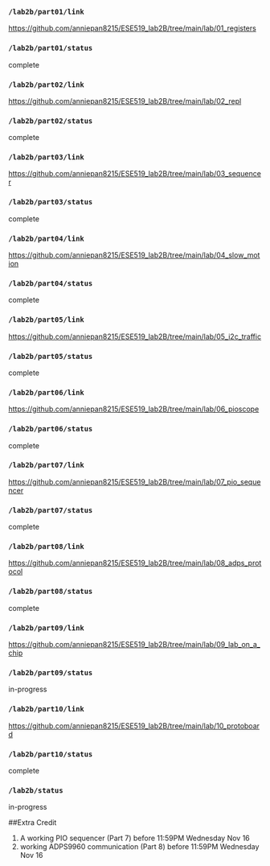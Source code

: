 ### `/lab2b/part01/link`
https://github.com/anniepan8215/ESE519_lab2B/tree/main/lab/01_registers
### `/lab2b/part01/status`
complete
### `/lab2b/part02/link`
https://github.com/anniepan8215/ESE519_lab2B/tree/main/lab/02_repl
### `/lab2b/part02/status`
complete
### `/lab2b/part03/link`
https://github.com/anniepan8215/ESE519_lab2B/tree/main/lab/03_sequencer
### `/lab2b/part03/status`
complete
### `/lab2b/part04/link`
https://github.com/anniepan8215/ESE519_lab2B/tree/main/lab/04_slow_motion
### `/lab2b/part04/status`
complete
### `/lab2b/part05/link`
https://github.com/anniepan8215/ESE519_lab2B/tree/main/lab/05_i2c_traffic
### `/lab2b/part05/status`
complete
### `/lab2b/part06/link`
https://github.com/anniepan8215/ESE519_lab2B/tree/main/lab/06_pioscope
### `/lab2b/part06/status`
complete
### `/lab2b/part07/link`
https://github.com/anniepan8215/ESE519_lab2B/tree/main/lab/07_pio_sequencer
### `/lab2b/part07/status`
complete
### `/lab2b/part08/link`
https://github.com/anniepan8215/ESE519_lab2B/tree/main/lab/08_adps_protocol
### `/lab2b/part08/status`
complete
### `/lab2b/part09/link`
https://github.com/anniepan8215/ESE519_lab2B/tree/main/lab/09_lab_on_a_chip
### `/lab2b/part09/status`
in-progress
### `/lab2b/part10/link`
https://github.com/anniepan8215/ESE519_lab2B/tree/main/lab/10_protoboard
### `/lab2b/part10/status`
complete
### `/lab2b/status`
in-progress

##Extra Credit
1.  A working PIO sequencer (Part 7) before 11:59PM Wednesday Nov 16
2.  working ADPS9960 communication (Part 8) before 11:59PM Wednesday Nov 16
